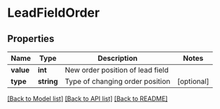 # LeadFieldOrder

## Properties
Name | Type | Description | Notes
------------ | ------------- | ------------- | -------------
**value** | **int** | New order position of lead field | 
**type** | **string** | Type of changing order position | [optional] 

[[Back to Model list]](../README.md#documentation-for-models) [[Back to API list]](../README.md#documentation-for-api-endpoints) [[Back to README]](../README.md)

